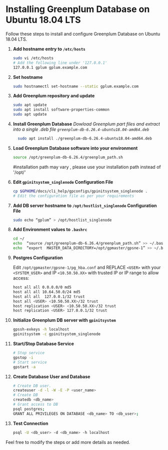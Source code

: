 # Installing Greenplum Database on Ubuntu 18.04 LTS

Follow these steps to install and configure Greenplum Database on Ubuntu 18.04 LTS.

1. **Add hostname entry to `/etc/hosts`**

    ```bash
    sudo vi /etc/hosts
    # Add the following line under '127.0.0.1'
    127.0.0.1 gplum gplum.example.com
    ```

2. **Set hostname**

    ```bash
    sudo hostnamectl set-hostname --static gplum.example.com
    ```

3. **Add Greenplum repository and update**

    ```bash
    sudo apt update
    sudo apt install software-properties-common
    sudo apt update
    ```
    
4. **Install Greenplum Database**
     *Dowload Greenplum part files and extract into a single .deb file ```greenplum-db-6.26.4-ubuntu18.04-amd64.deb```*
    ```bash
      sudo apt install ./greenplum-db-6.26.4-ubuntu18.04-amd64.deb
    ```

6. **Load Greenplum Database software into your environment**

    ```bash
    source /opt/greenplum-db-6.26.4/greenplum_path.sh
    ```
    #installation path may vary , please use your installation path instead of '/opt/'

7. **Edit `gpinitsystem_singlenode` Configuration File**

    ```bash
    cp $GPHOME/docs/cli_help/gpconfigs/gpinitsystem_singlenode .
    # Edit the configuration file as per your requirements
    ```

8. **Add DB server hostname to `/opt/hostlist_singlenode` Configuration File**

    ```bash
    sudo echo “gplum” > /opt/hostlist_singlenode 
    ```

9. **Add Environment values to `.bashrc`**

    ```bash
    cd ~/
    echo  “source /opt/greenplum-db-6.26.4/greenplum_path.sh” >> ~/.bashrc
    echo  “export  MASTER_DATA_DIRECTORY=/opt/gpmaster/gpsne-1” >> ~/.bashrc
    ```

10. **Postgres Configuration**

    Edit `/opt/gpmaster/gpsne-1/pg_hba.conf` and REPLACE `<USER>` with your `<SYSTEM_USER>` and IP `<10.50.50.XX>` with trusted IP or IP range to allow access:

    ```bash
    host all all 0.0.0.0/0 md5
    host all all 10.64.50.0/24 md5
    host all all  127.0.0.1/32 trust
    host all <USER> <10.50.50.XX>/32 trust
    host replication <USER> <10.50.50.XX>/32 trust
    host replication <USER> 127.0.0.1/32 trust
    ```

11. **Initialize Greenplum DB server with `gpinitsystem`**

    ```bash
    gpssh-exkeys -h localhost
    gpinitsystem -c gpinitsystem_singlenode
    ```

12. **Start/Stop Database Service**

    ```bash
    # Stop service
    gpstop -i
    # Start service
    gpstart -a
    ```

13. **Create Database User and Database**

    ```bash
    # Create DB user.
    createuser -d -l -W -E -P <user_name>  
    # Create DB 
    createdb <db_name>
    # Grant access to DB
    psql postgres;
    GRANT ALL PRIVILEGES ON DATABASE <db_name> TO <db_user>;
    ```

14. **Test Connection**

    ```bash
    psql -U <db_user> -d <db_name> -h localhost 
    ```

Feel free to modify the steps or add more details as needed.
